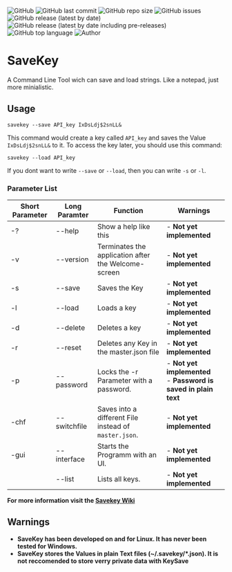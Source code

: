 ![GitHub](https://img.shields.io/github/license/norgcollective/savekey?style=for-the-badge)
![GitHub last commit](https://img.shields.io/github/last-commit/norgcollective/savekey?style=for-the-badge)
![GitHub repo size](https://img.shields.io/github/repo-size/norgcollective/savekey?style=for-the-badge)
![GitHub issues](https://img.shields.io/github/issues-raw/norgcollective/savekey?style=for-the-badge)
![GitHub release (latest by date)](https://img.shields.io/github/v/release/norgcollective/savekey?style=for-the-badge)
![GitHub release (latest by date including pre-releases)](https://img.shields.io/github/v/release/norgcollective/savekey?include_prereleases&label=Pre-Releases&style=for-the-badge)
![GitHub top language](https://img.shields.io/github/languages/top/norgcollective/savekey?style=for-the-badge)
![Author](https://img.shields.io/badge/Author-heschy-blue?style=for-the-badge)

# SaveKey
A Command Line Tool wich can save and load strings. Like a notepad, just more minialistic.


## Usage

```
savekey --save API_key IxDsLdj$2snLL&
```

This command would create a key called `API_key` and saves the Value `IxDsLdj$2snLL&` to it.
To access the key later, you should use this command:

```
savekey --load API_key
```

If you dont want to write `--save` or `--load`, then you can write `-s` or `-l`.

### Parameter List

| Short Parameter | Long Paramter | Function | Warnings |
|--|--|--|--|
| -?   | --help       | Show a help like this | - **Not yet implemented**  |
| -v   | --version    | Terminates the application after the Welcome-screen | - **Not yet implemented** |
| -s   | --save       | Saves the Key | - **Not yet implemented** |
| -l   | --load       | Loads a key | - **Not yet implemented** |
| -d   | --delete     | Deletes a key | - **Not yet implemented** |
| -r   | --reset      | Deletes any Key in the master.json file | - **Not yet implemented** |
| -p   | --password   | Locks the -r Parameter with a password. | - **Not yet implemented** <br/> - **Password is saved in plain text** |
| -chf | --switchfile | Saves into a different File instead of `master.json`. | - **Not yet implemented** |
| -gui | --interface  | Starts the Programm with an UI. | - **Not yet implemented** |
|      | --list       | Lists all keys. | - **Not yet implemented** |

**For more information visit the [Savekey Wiki](https://github.com/heschy2/SaveKey/wiki)**

## Warnings

- **SaveKey has been developed on and for Linux. It has never been tested for Windows.**
- **SaveKey stores the Values in plain Text files (~/.savekey/*.json). It is not reccomended to store verry private data with KeySave** 
